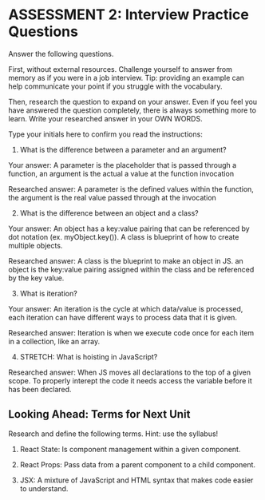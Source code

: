 # ASSESSMENT 2: Interview Practice Questions

Answer the following questions.

First, without external resources. Challenge yourself to answer from memory as if you were in a job interview. Tip: providing an example can help communicate your point if you struggle with the vocabulary.

Then, research the question to expand on your answer. Even if you feel you have answered the question completely, there is always something more to learn. Write your researched answer in your OWN WORDS.

Type your initials here to confirm you read the instructions:

1. What is the difference between a parameter and an argument?

Your answer: A parameter is the placeholder that is passed through a function, an argument is the actual a value at the function invocation

Researched answer: A parameter is the defined values within the function, the argument is the real value passed through at the invocation

2. What is the difference between an object and a class?

Your answer: An object has a key:value pairing that can be referenced by dot notation (ex. myObject.key()). A class is blueprint of how to create multiple objects.

Researched answer: A class is the blueprint to make an object in JS. an object is the key:value pairing assigned within the class and be referenced by the key value.

3. What is iteration?

Your answer: An iteration is the cycle at which data/value is processed, each iteration can have different ways to process data that it is given.

Researched answer: Iteration is when we execute code once for each item in a collection, like an array.

4. STRETCH: What is hoisting in JavaScript?

Researched answer: When JS moves all declarations to the top of a given scope. To properly interept the code it needs access the variable before it has been declared.

## Looking Ahead: Terms for Next Unit

Research and define the following terms. Hint: use the syllabus!

1. React State: Is component management within a given component.

2. React Props: Pass data from a parent component to a child component.

3. JSX: A mixture of JavaScript and HTML syntax that makes code easier to understand. 
